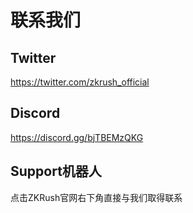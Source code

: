 # 联系我们

## Twitter

https://twitter.com/zkrush_official

## Discord

https://discord.gg/bjTBEMzQKG

## Support机器人

点击ZKRush官网右下角直接与我们取得联系